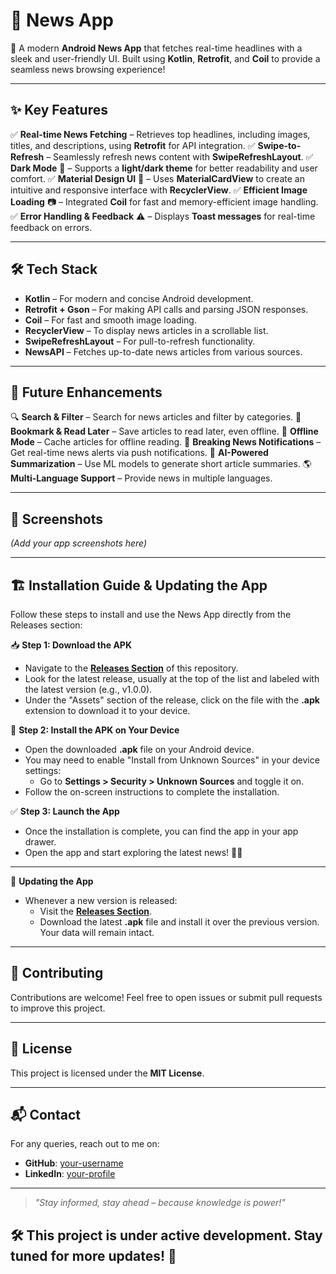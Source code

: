 # 📰 News App

🚀 A modern **Android News App** that fetches real-time headlines with a sleek and user-friendly UI. Built using **Kotlin**, **Retrofit**, and **Coil** to provide a seamless news browsing experience!

---

## ✨ Key Features

✅ **Real-time News Fetching** – Retrieves top headlines, including images, titles, and descriptions, using **Retrofit** for API integration.
✅ **Swipe-to-Refresh** – Seamlessly refresh news content with **SwipeRefreshLayout**.
✅ **Dark Mode** 🌙 – Supports a **light/dark theme** for better readability and user comfort.
✅ **Material Design UI** 🎨 – Uses **MaterialCardView** to create an intuitive and responsive interface with **RecyclerView**.
✅ **Efficient Image Loading** 📷 – Integrated **Coil** for fast and memory-efficient image handling.
✅ **Error Handling & Feedback** ⚠️ – Displays **Toast messages** for real-time feedback on errors.

---

## 🛠️ Tech Stack

- **Kotlin** – For modern and concise Android development.
- **Retrofit + Gson** – For making API calls and parsing JSON responses.
- **Coil** – For fast and smooth image loading.
- **RecyclerView** – To display news articles in a scrollable list.
- **SwipeRefreshLayout** – For pull-to-refresh functionality.
- **NewsAPI** – Fetches up-to-date news articles from various sources.

---

## 🚀 Future Enhancements

🔍 **Search & Filter** – Search for news articles and filter by categories.
📌 **Bookmark & Read Later** – Save articles to read later, even offline.
📶 **Offline Mode** – Cache articles for offline reading.
🔔 **Breaking News Notifications** – Get real-time news alerts via push notifications.
🤖 **AI-Powered Summarization** – Use ML models to generate short article summaries.
🌎 **Multi-Language Support** – Provide news in multiple languages.

---

## 📸 Screenshots

_(Add your app screenshots here)_

---

## 🏗️ Installation Guide & Updating the App

Follow these steps to install and use the News App directly from the Releases section:

📥 **Step 1: Download the APK**
- Navigate to the **[Releases Section](https://github.com/your-username/news-app/releases)** of this repository.
- Look for the latest release, usually at the top of the list and labeled with the latest version (e.g., v1.0.0).
- Under the "Assets" section of the release, click on the file with the **.apk** extension to download it to your device.

📱 **Step 2: Install the APK on Your Device**
- Open the downloaded **.apk** file on your Android device.
- You may need to enable "Install from Unknown Sources" in your device settings:
  - Go to **Settings > Security > Unknown Sources** and toggle it on.
- Follow the on-screen instructions to complete the installation.

✅ **Step 3: Launch the App**
- Once the installation is complete, you can find the app in your app drawer.
- Open the app and start exploring the latest news! 📰🎉

---

🔄 **Updating the App**
- Whenever a new version is released:
  - Visit the **[Releases Section](https://github.com/your-username/news-app/releases)**.
  - Download the latest **.apk** file and install it over the previous version. Your data will remain intact.
 
---

## 🤝 Contributing

Contributions are welcome! Feel free to open issues or submit pull requests to improve this project.

---

## 📜 License

This project is licensed under the **MIT License**.

---

## 📬 Contact

For any queries, reach out to me on:
- **GitHub**: [your-username](https://github.com/your-username)
- **LinkedIn**: [your-profile](https://linkedin.com/in/your-profile)

---

> _"Stay informed, stay ahead – because knowledge is power!"_

## 🛠️ **This project is under active development. Stay tuned for more updates!** 🚀
